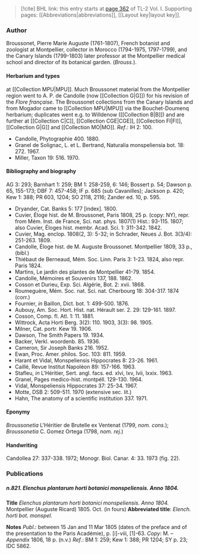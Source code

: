 > [!cite] BHL link: this entry starts at [page 362](https://www.biodiversitylibrary.org/item/103414#page/410/mode/1up) of TL-2 Vol. I.
> Supporting pages: [[Abbreviations|abbreviations]], [[Layout key|layout key]].

### Author

Broussonet, Pierre Marie Auguste (1761-1807), French botanist and zoologist at Montpellier, collector in Morocco (1794-1975, 1797-1799), and the Canary Islands (1799-1803) later professor at the Montpellier medical school and director of its botanical garden. (*Brouss.*).

#### Herbarium and types

at [[Collection MPU|MPU]]. Much Broussonet material from the Montpellier region went to A. P. de Candolle (now [[Collection G|G]]) for his revision of the *Flore française*. The Broussonet collections from the Canary Islands and from Mogador came to [[Collection MPU|MPU]] via the Bouchet-Doumenq herbarium; duplicates went e.g. to Willdenow ([[Collection B|B]]) and are further at [[Collection C|C]], [[Collection CGE|CGE]], [[Collection FI|FI]], [[Collection G|G]] and [[Collection MO|MO]].
*Ref*.: IH 2: 100.
- Candolle, Phytographie 400. 1880.
- Granel de Solignac, L. et L. Bertrand, Naturalia monspeliensia bot. 18: 272. 1967.
- Miller, Taxon 19: 516. 1970.

#### Bibliography and biography

AG 3: 293; Barnhart 1: 259; BM 1: 258-259, 6: 146; Bossert p. 54; Dawson p. 65, 155-173; DBF 7: 457-458; IF p. 685 (sub Cavanilles); Jackson p. 420; Kew 1: 388; PR 603, 1204; SO 2118, 2116; Zander ed. 10, p. 595.
- Dryander, Cat. Banks 5: 177 \[index\]. 1800.
- Cuvier, Éloge hist. de M. Broussonet, Paris 1808, 25 p. (copy: NY), repr. from Mém. Inst. de France, Sci. nat. phys. 1807(1) Hist.: 93-115. 1807; also Cuvier, Éloges hist. membr. Acad. Sci. 1: 311-342. 1842.
- Cuvier, Mag. enclop. 1808(2, 3): 5-32; in Schrader, Neues J. Bot. 3(3/4): 251-263. 1809.
- Candolle, Éloge hist. de M. Auguste Broussonet. Montpellier 1809, 33 p., (bibl.)
- Thiébaut de Berneaud, Mém. Soc. Linn. Paris 3: 1-23. 1824, also repr. Paris 1824.
- Martins, Le jardin des plantes de Montpellier 41-79. 1854.
- Candolle, Mémoires et Souvenirs 137, 188. 1862.
- Cosson et Durieu, Exp. Sci. Algérie, Bot. 2: xvii. 1868.
- Roumeguère, Mém. Soc. nat. Sci. nat. Cherbourg 18: 304-317. 1874 (corr.)
- Fournier, *in* Baillon, Dict. bot. 1: 499-500. 1876.
- Aubouy, Am. Soc. Hort. Hist. nat. Hérault ser. 2. 29: 129-161. 1897.
- Cosson, Comp. fl. Atl. 1: 11. 1881.
- Wittrock, Acta Horti Berg. 3(2): 110. 1903, 3(3): 98. 1905.
- Milner, Cat. portr. Kew 19. 1906.
- Dawson, The Smith Papers 19. 1934.
- Backer, Verkl. woordenb. 85. 1936.
- Cameron, Sir Joseph Banks 216. 1952.
- Ewan, Proc. Amer. philos. Soc. 103: 811. 1959.
- Harant et Vidal, Monspeliensis Hippocrates 8: 23-26. 1961.
- Caillé, Revue Institut Napoléon 89: 157-166. 1963.
- Stafleu, *in* L'Héritier, Sert. angl. facs. ed. xlvi, lxv, lvii, lxxix. 1963.
- Granel, Pages medico-hist. montpéll. 129-130. 1964.
- Vidal, Monspeliensis Hippocrates 37: 25-34. 1967.
- Motte, DSB 2: 509-511. 1970 (extensive sec. lit.)
- Hahn, The anatomy of a scientific institution 337. 1971.

#### Eponymy

*Broussonetia* L'Héritier de Brutelle ex Ventenat (1799, *nom. cons.*); *Broussonetia* C. Gomez Ortega (1798, *nom. rej.*)

#### Handwriting

Candollea 27: 337-338. 1972; Monogr. Biol. Canar. 4: 33. 1973 (fig. 22).

### Publications

##### n.821. Elenchus plantarum horti botanici monspeliensis. Anno 1804.

**Title**
*Elenchus plantarum horti botanici monspeliensis. Anno 1804.* Montpellier (Auguste Ricard) 1805. Oct. (in fours)
**Abbreviated title**: *Elench. horti bot. monspel.*

**Notes**
*Publ*.: between 15 Jan and 11 Mar 1805 (dates of the preface and of the presentation to the Paris Académie), p. \[i\]-viii, \[1\]-63. *Copy*: M. – *Appendix* 1806, 18 p. (n.v.)
*Ref*.: BM 1: 259; Kew 1: 388; PR 1204; SY p. 23; IDC 5862.

